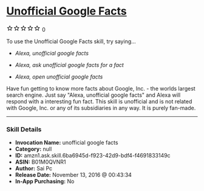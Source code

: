 # [Unofficial Google Facts](http://alexa.amazon.com/#skills/amzn1.ask.skill.6ba6945d-f923-42d9-bdf4-f4691833149c)
![0 stars](../../images/ic_star_border_black_18dp_1x.png)![0 stars](../../images/ic_star_border_black_18dp_1x.png)![0 stars](../../images/ic_star_border_black_18dp_1x.png)![0 stars](../../images/ic_star_border_black_18dp_1x.png)![0 stars](../../images/ic_star_border_black_18dp_1x.png) 0

To use the Unofficial Google Facts skill, try saying...

* *Alexa, unofficial google facts*

* *Alexa, ask unofficial google facts for a fact*

* *Alexa, open unofficial google facts*

Have fun getting to know more facts about Google, Inc. - the worlds largest search engine. Just say "Alexa, unofficial google facts" and Alexa will respond with a interesting fun fact. This skill is unofficial and is not related with Google, Inc. or any of its subsidiaries in any way. It is purely fan-made.

***

### Skill Details

* **Invocation Name:** unofficial google facts
* **Category:** null
* **ID:** amzn1.ask.skill.6ba6945d-f923-42d9-bdf4-f4691833149c
* **ASIN:** B01M0QVNR1
* **Author:** Sai Pc
* **Release Date:** November 13, 2016 @ 00:43:34
* **In-App Purchasing:** No
